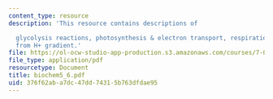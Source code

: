 ```yaml
---
content_type: resource
description: 'This resource contains descriptions of

  glycolysis reactions, photosynthesis & electron transport, respiration and ATP synthesis
  from H+ gradient.'
file: https://ol-ocw-studio-app-production.s3.amazonaws.com/courses/7-014-introductory-biology-spring-2005/376f62aba7dc47dd74315b763dfdae95_biochem5_6.pdf
file_type: application/pdf
resourcetype: Document
title: biochem5_6.pdf
uid: 376f62ab-a7dc-47dd-7431-5b763dfdae95
---
```

